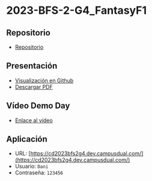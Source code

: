 # 2023-BFS-2-G4_FantasyF1
## Repositorio
* [Repositorio](https://github.com/CampusDual/CD2023-BFS-2-G4_FantasyF1)
## Presentación
* [Visualización en Github](https://github.com/CampusDual/CD2023-BFS-2-G4_FantasyF1/blob/main/demo_day/slides%20demo%20day.pdf)
* [Descargar PDF](https://raw.github.com/CampusDual/CD2023-BFS-2-G4_FantasyF1/main/demo_day/slides%20demo%20day.pdf)
## Vídeo Demo Day
* [Enlace al vídeo](https://campusdual-my.sharepoint.com/:v:/p/info/EQUskr0lQU5HigQ6fOcx3VABJ_kcBKDoEVzVreDjrxBE1w?nav=eyJyZWZlcnJhbEluZm8iOnsicmVmZXJyYWxBcHAiOiJPbmVEcml2ZUZvckJ1c2luZXNzIiwicmVmZXJyYWxBcHBQbGF0Zm9ybSI6IldlYiIsInJlZmVycmFsTW9kZSI6InZpZXciLCJyZWZlcnJhbFZpZXciOiJNeUZpbGVzTGlua0NvcHkifX0&e=1PNHyW)
## Aplicación
* URL: [https://cd2023bfs2g4.dev.campusdual.com/](https://cd2023bfs2g4.dev.campusdual.com/)
* Usuario: `Dani`
* Contraseña: `123456`

